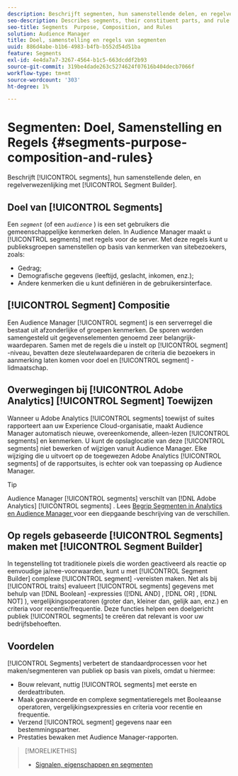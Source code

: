 ```yaml
---
description: Beschrijft segmenten, hun samenstellende delen, en regelverwezenlijking met de Bouwer van het Segment.
seo-description: Describes segments, their constituent parts, and rule creation with Segment Builder.
seo-title: Segments  Purpose, Composition, and Rules
solution: Audience Manager
title: Doel, samenstelling en regels van segmenten
uuid: 886d4abe-b1b6-4983-b4fb-b552d54d51ba
feature: Segments
exl-id: 4e4da7a7-3267-4564-b1c5-663dcddf2b93
source-git-commit: 319be4dade263c5274624f07616b404decb7066f
workflow-type: tm+mt
source-wordcount: '303'
ht-degree: 1%

---
```


# Segmenten: Doel, Samenstelling en Regels {#segments-purpose-composition-and-rules}

Beschrijft [!UICONTROL segments], hun samenstellende delen, en regelverwezenlijking met [!UICONTROL Segment Builder].

## Doel van [!UICONTROL Segments]

Een *`segment`* (of een *`audience`* ) is een set gebruikers die gemeenschappelijke kenmerken delen. In Audience Manager maakt u [!UICONTROL segments] met regels voor de server. Met deze regels kunt u publieksgroepen samenstellen op basis van kenmerken van sitebezoekers, zoals:

* Gedrag;
* Demografische gegevens (leeftijd, geslacht, inkomen, enz.);
* Andere kenmerken die u kunt definiëren in de gebruikersinterface.

## [!UICONTROL Segment] Compositie

Een Audience Manager [!UICONTROL segment] is een serverregel die bestaat uit afzonderlijke of groepen kenmerken. De sporen worden samengesteld uit gegevenselementen genoemd zeer belangrijk-waardeparen. Samen met de regels die u instelt op [!UICONTROL segment] -niveau, bevatten deze sleutelwaardeparen de criteria die bezoekers in aanmerking laten komen voor doel en [!UICONTROL segment] -lidmaatschap.

## Overwegingen bij [!UICONTROL Adobe Analytics] [!UICONTROL Segment] Toewijzen

Wanneer u Adobe Analytics [!UICONTROL segments] toewijst of suites rapporteert aan uw Experience Cloud-organisatie, maakt Audience Manager automatisch nieuwe, overeenkomende, alleen-lezen [!UICONTROL segments] en kenmerken. U kunt de opslaglocatie van deze [!UICONTROL segments] niet bewerken of wijzigen vanuit Audience Manager. Elke wijziging die u uitvoert op de toegewezen Adobe Analytics [!UICONTROL segments] of de rapportsuites, is echter ook van toepassing op Audience Manager.

>[!TIP]
>
>Audience Manager [!UICONTROL segments] verschilt van [!DNL Adobe Analytics] [!UICONTROL segments] . Lees [ Begrip Segmenten in Analytics en Audience Manager ](https://experienceleague.adobe.com/docs/analytics/integration/audience-analytics/audience-analytics-workflow/aam-analytics-segments.html?lang=nl-NL) voor een diepgaande beschrijving van de verschillen.

## Op regels gebaseerde [!UICONTROL Segments] maken met [!UICONTROL Segment Builder]

In tegenstelling tot traditionele pixels die worden geactiveerd als reactie op eenvoudige ja/nee-voorwaarden, kunt u met [!UICONTROL Segment Builder] complexe [!UICONTROL segment] -vereisten maken. Net als bij [!UICONTROL traits] evalueert [!UICONTROL segments] gegevens met behulp van [!DNL Boolean] -expressies ([!DNL AND] , [!DNL OR] , [!DNL NOT] ), vergelijkingsoperatoren (groter dan, kleiner dan, gelijk aan, enz.) en criteria voor recentie/frequentie. Deze functies helpen een doelgericht publiek [!UICONTROL segments] te creëren dat relevant is voor uw bedrijfsbehoeften.

## Voordelen

[!UICONTROL Segments] verbetert de standaardprocessen voor het maken/segmenteren van publiek op basis van pixels, omdat u hiermee:

* Bouw relevant, nuttig [!UICONTROL segments] met eerste en derdeattributen.
* Maak geavanceerde en complexe segmentatieregels met Booleaanse operatoren, vergelijkingsexpressies en criteria voor recentie en frequentie.
* Verzend [!UICONTROL segment] gegevens naar een bestemmingspartner.
* Prestaties bewaken met Audience Manager-rapporten.

>[!MORELIKETHIS]
>
>* [Signalen, eigenschappen en segmenten](../../reference/signal-trait-segment.md)
